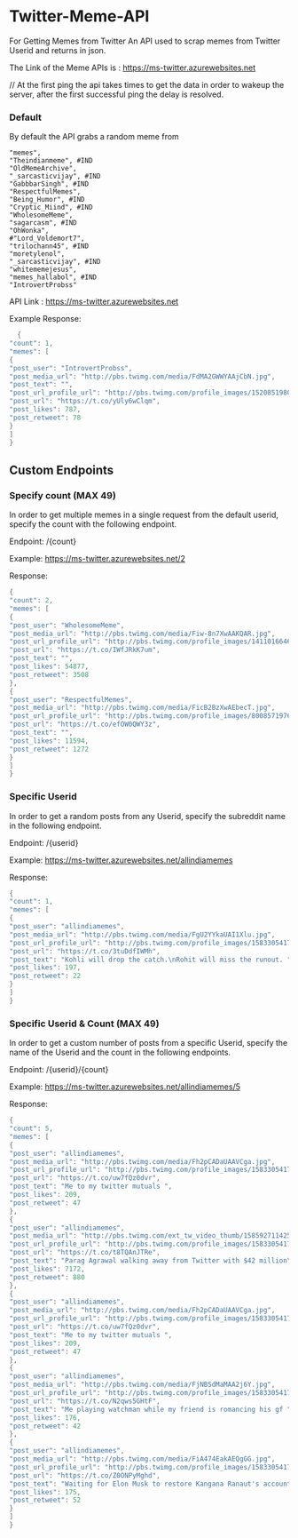 # Twitter-Meme-API
For Getting Memes from Twitter
An API used to scrap memes from Twitter Userid and returns in json.

The Link of the Meme APIs is : https://ms-twitter.azurewebsites.net

// At the first ping the api takes times to get the data in order to wakeup the server, after the first successful ping the delay is resolved.

### Default
By default the API grabs a random meme from 

    "memes",
    "Theindianmeme", #IND
    "OldMemeArchive",
    "_sarcasticvijay", #IND 
    "GabbbarSingh", #IND
    "RespectfulMemes",
    "Being_Humor", #IND
    "Cryptic_Miind", #IND
    "WholesomeMeme",
    "sagarcasm", #IND
    "OhWonka",
    #"Lord_Voldemort7",
    "trilochann45", #IND
    "moretylenol",
    "_sarcasticvijay", #IND 
    "whitememejesus",
    "memes_hallabol", #IND
    "IntrovertProbss"



API Link : https://ms-twitter.azurewebsites.net

Example Response:

```lua
  {
"count": 1,
"memes": [
{
"post_user": "IntrovertProbss",
"post_media_url": "http://pbs.twimg.com/media/FdMA2GWWYAAjCbN.jpg",
"post_text": "",
"post_url_profile_url": "http://pbs.twimg.com/profile_images/1520851980993900548/1b5DfXlR_normal.jpg",
"post_url": "https://t.co/yUly6wClqm",
"post_likes": 787,
"post_retweet": 78
}
]
}
 ```

 ## Custom Endpoints
 
### Specify count (MAX 49)
In order to get multiple memes in a single request from the default userid, specify the count with the following endpoint.

Endpoint: /{count}

Example: https://ms-twitter.azurewebsites.net/2

Response:

```lua   
{
"count": 2,
"memes": [
{
"post_user": "WholesomeMeme",
"post_media_url": "http://pbs.twimg.com/media/Fiw-8n7XwAAKQAR.jpg",
"post_url_profile_url": "http://pbs.twimg.com/profile_images/1411016646815358978/H8kX0hfw_normal.jpg",
"post_url": "https://t.co/IWfJRkK7um",
"post_text": "",
"post_likes": 54877,
"post_retweet": 3508
},
{
"post_user": "RespectfulMemes",
"post_media_url": "http://pbs.twimg.com/media/FicB2BzXwAEbecT.jpg",
"post_url_profile_url": "http://pbs.twimg.com/profile_images/800857197697703936/RMfUXdGk_normal.jpg",
"post_url": "https://t.co/efOW0QWY3z",
"post_text": "",
"post_likes": 11594,
"post_retweet": 1272
}
]
}
```    

### Specific Userid
In order to get a random posts from any Userid, specify the subreddit name in the following endpoint.

Endpoint: /{userid}

Example: https://ms-twitter.azurewebsites.net/allindiamemes

Response:

```lua
{
"count": 1,
"memes": [
{
"post_user": "allindiamemes",
"post_media_url": "http://pbs.twimg.com/media/FgU2YYkaUAI1Xlu.jpg",
"post_url_profile_url": "http://pbs.twimg.com/profile_images/1583305417261993984/GJDncE5H_normal.jpg",
"post_url": "https://t.co/3tuDdfIWMh",
"post_text": "Kohli will drop the catch.\nRohit will miss the runout. ",
"post_likes": 197,
"post_retweet": 22
}
]
}
```    

### Specific Userid & Count (MAX 49)
In order to get a custom number of posts from a specific Userid, specify the name of the Userid and the count in the following endpoints.

Endpoint: /{userid}/{count}

Example: https://ms-twitter.azurewebsites.net/allindiamemes/5

Response:
```lua
{
"count": 5,
"memes": [
{
"post_user": "allindiamemes",
"post_media_url": "http://pbs.twimg.com/media/Fh2pCADaUAAVCga.jpg",
"post_url_profile_url": "http://pbs.twimg.com/profile_images/1583305417261993984/GJDncE5H_normal.jpg",
"post_url": "https://t.co/uw7fQz0dvr",
"post_text": "Me to my twitter mutuals ",
"post_likes": 209,
"post_retweet": 47
},
{
"post_user": "allindiamemes",
"post_media_url": "http://pbs.twimg.com/ext_tw_video_thumb/1585927114259587074/pu/img/wbiLSo4LSddmG-ti.jpg",
"post_url_profile_url": "http://pbs.twimg.com/profile_images/1583305417261993984/GJDncE5H_normal.jpg",
"post_url": "https://t.co/t8TQAnJTRe",
"post_text": "Parag Agrawal walking away from Twitter with $42 million\n\n",
"post_likes": 7172,
"post_retweet": 880
},
{
"post_user": "allindiamemes",
"post_media_url": "http://pbs.twimg.com/media/Fh2pCADaUAAVCga.jpg",
"post_url_profile_url": "http://pbs.twimg.com/profile_images/1583305417261993984/GJDncE5H_normal.jpg",
"post_url": "https://t.co/uw7fQz0dvr",
"post_text": "Me to my twitter mutuals ",
"post_likes": 209,
"post_retweet": 47
},
{
"post_user": "allindiamemes",
"post_media_url": "http://pbs.twimg.com/media/FjNBSdMaMAA2j6Y.jpg",
"post_url_profile_url": "http://pbs.twimg.com/profile_images/1583305417261993984/GJDncE5H_normal.jpg",
"post_url": "https://t.co/N2qws5GHtF",
"post_text": "Me playing watchman while my friend is romancing his gf ",
"post_likes": 176,
"post_retweet": 42
},
{
"post_user": "allindiamemes",
"post_media_url": "http://pbs.twimg.com/media/FiA474EakAEQgGG.jpg",
"post_url_profile_url": "http://pbs.twimg.com/profile_images/1583305417261993984/GJDncE5H_normal.jpg",
"post_url": "https://t.co/Z0ONPyMghd",
"post_text": "Waiting for Elon Musk to restore Kangana Ranaut's account ",
"post_likes": 175,
"post_retweet": 52
}
]
}
```
